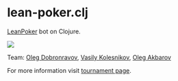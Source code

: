 # lean-poker.clj

[LeanPoker](http://leanpoker.org) bot on Clojure.

![](http://www.ucarecdn.com/616b017c-9192-49ba-9382-f88be024a3c4~13/nth/2/-/autorotate/yes/)

Team: [Oleg Dobronravov](https://plus.google.com/+%D0%9E%D0%BB%D0%B5%D0%B3%D0%94%D0%BE%D0%B1%D1%80%D0%BE%D0%BD%D1%80%D0%B0%D0%B2%D0%BE%D0%B2), [Vasily Kolesnikov](https://github.com/v-kolesnikov), [Oleg Akbarov](https://github.com/olegakbarov)

For more information visit [tournament page](http://live.leanpoker.org/tournament/582b88720f6dd822ec000003).
